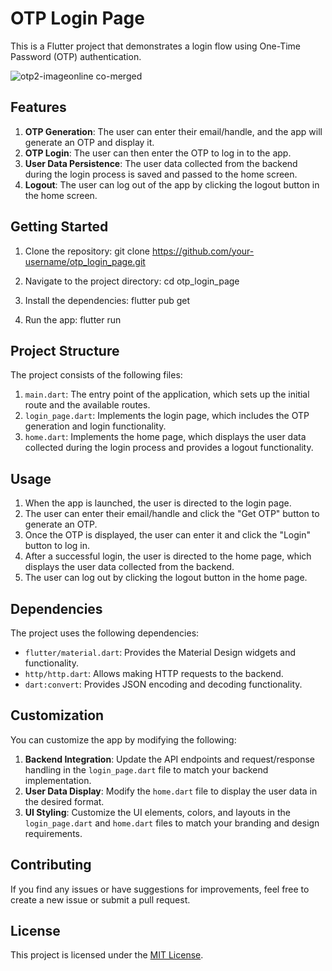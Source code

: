 # OTP Login Page

This is a Flutter project that demonstrates a login flow using One-Time Password (OTP) authentication.

![otp2-imageonline co-merged](https://github.com/user-attachments/assets/a59f14fb-9546-46d3-b677-caa87a6f754a)



## Features

1. **OTP Generation**: The user can enter their email/handle, and the app will generate an OTP and display it.
2. **OTP Login**: The user can then enter the OTP to log in to the app.
3. **User Data Persistence**: The user data collected from the backend during the login process is saved and passed to the home screen.
4. **Logout**: The user can log out of the app by clicking the logout button in the home screen.

## Getting Started

1. Clone the repository:
git clone https://github.com/your-username/otp_login_page.git

2. Navigate to the project directory:
     cd otp_login_page

3. Install the dependencies:
     flutter pub get

4. Run the app:
   flutter run


## Project Structure

The project consists of the following files:

1. `main.dart`: The entry point of the application, which sets up the initial route and the available routes.
2. `login_page.dart`: Implements the login page, which includes the OTP generation and login functionality.
3. `home.dart`: Implements the home page, which displays the user data collected during the login process and provides a logout functionality.

## Usage

1. When the app is launched, the user is directed to the login page.
2. The user can enter their email/handle and click the "Get OTP" button to generate an OTP.
3. Once the OTP is displayed, the user can enter it and click the "Login" button to log in.
4. After a successful login, the user is directed to the home page, which displays the user data collected from the backend.
5. The user can log out by clicking the logout button in the home page.

## Dependencies

The project uses the following dependencies:

- `flutter/material.dart`: Provides the Material Design widgets and functionality.
- `http/http.dart`: Allows making HTTP requests to the backend.
- `dart:convert`: Provides JSON encoding and decoding functionality.

## Customization

You can customize the app by modifying the following:

1. **Backend Integration**: Update the API endpoints and request/response handling in the `login_page.dart` file to match your backend implementation.
2. **User Data Display**: Modify the `home.dart` file to display the user data in the desired format.
3. **UI Styling**: Customize the UI elements, colors, and layouts in the `login_page.dart` and `home.dart` files to match your branding and design requirements.

## Contributing

If you find any issues or have suggestions for improvements, feel free to create a new issue or submit a pull request.

## License

This project is licensed under the [MIT License](LICENSE).

